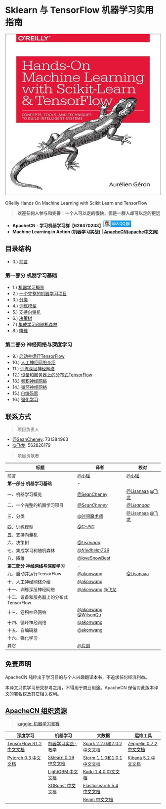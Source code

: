 # Sklearn 与 TensorFlow 机器学习实用指南

![](cover.jpg)

OReilly Hands On Machine Learning with Scikit Learn and TensorFlow

> **欢迎任何人参与和完善：一个人可以走的很快，但是一群人却可以走的更远**

* **ApacheCN - 学习机器学习群【629470233】<a target="_blank" href="//shang.qq.com/wpa/qunwpa?idkey=30e5f1123a79867570f665aa3a483ca404b1c3f77737bc01ec520ed5f078ddef"><img border="0" src="/images/MainPage/ApacheCN-group.png" alt="ApacheCN - 学习机器学习群[629470233]" title="ApacheCN - 学习机器学习群[629470233]"></a>**
* **Machine Learning in Action (机器学习实战) | [ApacheCN(apache中文网)](http://cwiki.apachecn.org/)**


## 目录结构

* 0.) [前言](/docs/0.前言.md)

### 第一部分 机器学习基础

* 1.) [机器学习概览](/docs/1.机器学习概览.md)
* 2.) [一个完整的机器学习项目](/docs/2.一个完整的机器学习项目.md)
* 3.) [分类](/docs/3.分类.md)
* 4.) [训练模型](/docs/4.训练模型.md)
* 5.) [支持向量机](/docs/5.支持向量机.md)
* 6.) [决策树](/docs/6.决策树.md)
* 7.) [集成学习和随机森林](/docs/7.集成学习和随机森林.md)
* 8.) [降维](/docs/8.降维.md)

### 第二部分 神经网络与深度学习

* 9.) [启动并运行TensorFlow](/docs/9.启动并运行TensorFlow.md)
* 10.) [人工神经网络介绍](/docs/10.人工神经网络介绍.md)
* 11.) [训练深层神经网络](/docs/11.训练深层神经网络.md)
* 12.) [设备和服务器上的分布式TensorFlow](/docs/12.设备和服务器上的分布式TensorFlow.md)
* 13.) [卷积神经网络](/docs/13.卷积神经网络.md)
* 14.) [循环神经网络](/docs/14.循环神经网络.md)
* 15.) [自编码器](/docs/15.自编码器.md)
* 16.) [强化学习](/docs/16.强化学习.md)

## 联系方式

> 项目负责人

* [@SeanCheney](https://www.jianshu.com/u/130f76596b02): 731384963
* [@飞龙](https://github.com/wizardforcel): 562826179

> 项目贡献者

| 标题 | 译者 | 校对 |
| --- | --- | --- |
| 前言 | [@小瑶](https://github.com/chenyyx) | [@小瑶](https://github.com/chenyyx) |
| **第一部分 机器学习基础** | - |
| 一、机器学习概览 | [@SeanCheney](https://www.jianshu.com/u/130f76596b02) | [@Lisanaaa](https://github.com/Lisanaaa) [@飞龙](https://github.com/wizardforcel) |
| 二、一个完整的机器学习项目 | [*@SeanCheney*](https://www.jianshu.com/u/130f76596b02) | [*@Lisanaaa*](https://github.com/Lisanaaa) |
| 三、分类 | [@时间魔术师](https://github.com/hewind1992) | [@Lisanaaa](https://github.com/Lisanaaa) [@飞龙](https://github.com/wizardforcel) |
| 四、训练模型 | [*@C-PIG*](https://github.com/C-PIG) |
| 五、支持向量机 | |
| 六、决策树 | [*@Lisanaaa*](https://github.com/Lisanaaa) |
| 七、集成学习和随机森林 | [*@friedhelm739*](https://github.com/friedhelm739) |
| 八、降维 | [@loveSnowBest](https://github.com/zehuichen123) |
| **第二部分 神经网络与深度学习** | - |
| 九、启动并运行TensorFlow | [@akonwang](https://github.com/wangxupeng) | [@Lisanaaa](https://github.com/Lisanaaa) |
| 十、人工神经网络介绍 | [@akonwang](https://github.com/wangxupeng) |
| 十一、训练深层神经网络 | [@akonwang](https://github.com/wangxupeng) [@飞龙](https://github.com/wizardforcel) | |
| 十二、设备和服务器上的分布式TensorFlow | |
| 十三、卷积神经网络 | [@akonwang](https://github.com/wangxupeng) [@WilsonQu](https://github.com/WilsonQu) |
| 十四、循环神经网络 | [@akonwang](https://github.com/wangxupeng) |
| 十五、自编码器 | [@akonwang](https://github.com/wangxupeng) |
| 十六、强化学习 | |
| 其它 | [@片刻](https://github.com/jiangzhonglian) |

## 免责声明

ApacheCN 纯粹出于学习目的与个人兴趣翻译本书，不追求任何经济利益。

本译文只供学习研究参考之用，不得用于商业用途。ApacheCN 保留对此版本译文的署名权及其它相关权利。

## [ApacheCN 组织资源](http://www.apachecn.org/)

> [kaggle: 机器学习竞赛](https://github.com/apachecn/kaggle)

| 深度学习 | 机器学习  | 大数据 | 运维工具 |
| --- | --- | --- | --- |
| [TensorFlow R1.2 中文文档](http://cwiki.apachecn.org/pages/viewpage.action?pageId=10030122) | [机器学习实战-教学](https://github.com/apachecn/MachineLearning) | [Spark 2.2.0和2.0.2 中文文档](http://spark.apachecn.org/) | [Zeppelin 0.7.2 中文文档](http://cwiki.apachecn.org/pages/viewpage.action?pageId=10030467) |
| [Pytorch 0.3 中文文档](http://pytorch.apachecn.org) | [Sklearn 0.19 中文文档](http://sklearn.apachecn.org/) | [Storm 1.1.0和1.0.1 中文文档](http://storm.apachecn.org/) | [Kibana 5.2 中文文档](http://cwiki.apachecn.org/pages/viewpage.action?pageId=8159377) |
|  | [LightGBM 中文文档](http://lightgbm.apachecn.org/cn/latest) | [Kudu 1.4.0 中文文档](http://cwiki.apachecn.org/pages/viewpage.action?pageId=10813594) |  |
|  | [XGBoost 中文文档](http://xgboost.apachecn.org/cn/latest)  | [Elasticsearch 5.4 中文文档](http://cwiki.apachecn.org/pages/viewpage.action?pageId=4260364) |
|  |  | [Beam 中文文档](http://beam.apachecn.org/) |
